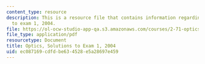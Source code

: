 ```yaml
---
content_type: resource
description: This is a resource file that contains information regarding optics solutions
  to exam 1, 2004.
file: https://ol-ocw-studio-app-qa.s3.amazonaws.com/courses/2-71-optics-spring-2014/ec087169cdfdbe634528e5a28697e459_MIT2_71S14_f04_quiz1_sols.pdf
file_type: application/pdf
resourcetype: Document
title: Optics, Solutions to Exam 1, 2004
uid: ec087169-cdfd-be63-4528-e5a28697e459
---
```

